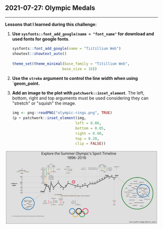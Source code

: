 ## 2021-07-27: Olympic Medals

----

**Lessons that I learned during this challenge:**

1. **Use `sysfonts::font_add_google(name = "font_name"` for download and used fonts for google fonts**.

   ```R
   sysfonts::font_add_google(name = "Tiitillium Web")
   showtext::showtext_auto()
   
   theme_set(theme_minimal(base_family = "Titillium Web",
                          base_size = 16))
   ```

2. **Use the `stroke` argument to control the line width when using `geom_point.**

3. **Add an image to the plot with `patchwork::inset_element`**. The left, bottom, right and top arguments must be used considering they can "stretch" or "squish" the image.

   ```r
   img <- png::readPNG("olympic-rings.png", TRUE)
   (p + patchwork::inset_element(img,
                                left = 0.06,
                                bottom = 0.05,
                                right = 0.90,
                                top = 0.20,
                                clip = FALSE))
   ```

![./2021/2021-07-27_olympic_medals/2021-07-27_olympic_timeline.png](https://github.com/alcazar90/TidyTuesday/blob/main/2021/2021-07-27_olympic_medals/2021-07-27_olympic_timeline.png)

